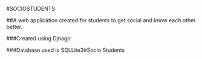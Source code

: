 #SOCIOSTUDENTS

##A web application created for students to get social and know each other better. 

###Created using Djnago

###Database used is SQLLite3#Socio Students 
